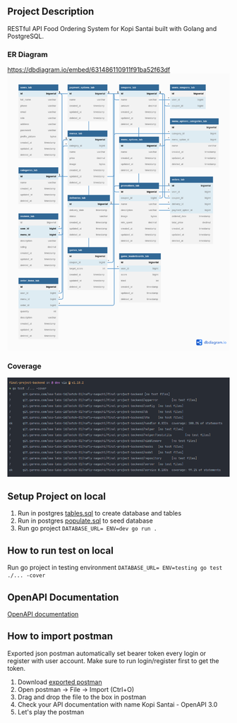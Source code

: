 ## Project Description
RESTful API Food Ordering System for Kopi Santai built with Golang and PostgreSQL.

### ER Diagram  
https://dbdiagram.io/embed/631486110911f91ba52f63df  
![ERD](https://raw.githubusercontent.com/raflynagachi/kopi-santai-backend/master/assets/docs/erd.png "ERD")

### Coverage
![Coverage](https://raw.githubusercontent.com/raflynagachi/kopi-santai-backend/master/assets/docs/coverage.png "coverage")
  
  
## Setup Project on local
1. Run in postgres [tables.sql](https://raw.githubusercontent.com/raflynagachi/kopi-santai-backend/master/tables.sql) to create database and tables
2. Run in postgres [populate.sql](https://raw.githubusercontent.com/raflynagachi/kopi-santai-backend/master/populate.sql) to seed database
3. Run go project ```DATABASE_URL= ENV=dev go run .```

## How to run test on local
Run go project in testing environment
```DATABASE_URL= ENV=testing go test ./... -cover```  
  
## OpenAPI Documentation
[OpenAPI documentation](https://kopi-santai.herokuapp.com/docs)  
  
## How to import postman
Exported json postman automatically set bearer token every login or register with user account.
Make sure to run login/register first to get the token.
1. Download [exported postman]("https://github.com/raflynagachi/kopi-santai-backend/-/blob/master/Kopi%20Santai%20-%20OpenAPI%203.0.postman_collection.json")
2. Open postman -> File -> Import (Ctrl+O)
3. Drag and drop the file to the box in postman
4. Check your API documentation with name Kopi Santai - OpenAPI 3.0
5. Let's play the postman

